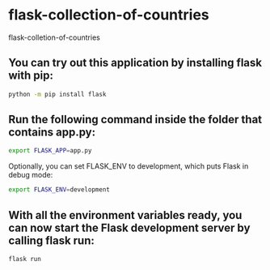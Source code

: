 # flask-collection-of-countries
flask-colletion-of-countries

## You can try out this application by installing flask with pip:
```bash
python -m pip install flask
```
## Run the following command inside the folder that contains app.py:
```bash
export FLASK_APP=app.py
```
Optionally, you can set FLASK_ENV to development, which puts Flask in debug mode:
```bash
export FLASK_ENV=development
```
## With all the environment variables ready, you can now start the Flask development server by calling flask run:
```bash
flask run
```
